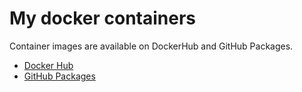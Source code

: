 # My docker containers
Container images are available on DockerHub and GitHub Packages.

- [Docker Hub](https://hub.docker.com/u/doridoridoriand)
- [GitHub Packages](https://github.com/doridoridoriand/containers/packages)
